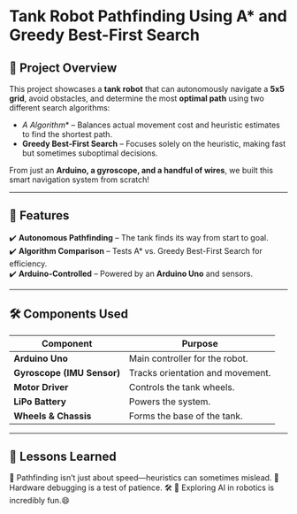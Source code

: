 # Tank Robot Pathfinding Using A* and Greedy Best-First Search  

## 🤖 Project Overview  
This project showcases a **tank robot** that can autonomously navigate a **5x5 grid**, avoid obstacles, and determine the most **optimal path** using two different search algorithms:  

- **A* Algorithm** – Balances actual movement cost and heuristic estimates to find the shortest path.  
- **Greedy Best-First Search** – Focuses solely on the heuristic, making fast but sometimes suboptimal decisions.  

From just an **Arduino, a gyroscope, and a handful of wires**, we built this smart navigation system from scratch!  

---

## 📜 Features  
✔️ **Autonomous Pathfinding** – The tank finds its way from start to goal.  
✔️ **Algorithm Comparison** – Tests A* vs. Greedy Best-First Search for efficiency.  
✔️ **Arduino-Controlled** – Powered by an **Arduino Uno** and sensors.  

---

## 🛠️ Components Used  
| Component  | Purpose |
|------------|---------|
| **Arduino Uno**  | Main controller for the robot.  |
| **Gyroscope (IMU Sensor)**  | Tracks orientation and movement.  |
| **Motor Driver**  | Controls the tank wheels.  |
| **LiPo Battery**  | Powers the system.  |
| **Wheels & Chassis**  | Forms the base of the tank.  |

---

## 📖 Lessons Learned

🔹 Pathfinding isn’t just about speed—heuristics can sometimes mislead.
🔹 Hardware debugging is a test of patience. 🛠️
🔹 Exploring AI in robotics is incredibly fun.😄

